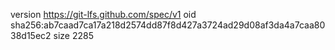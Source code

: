 version https://git-lfs.github.com/spec/v1
oid sha256:ab7caad7ca17a218d2574dd87f8d427a3724ad29d08af3da4a7caa8038d15ec2
size 2285
